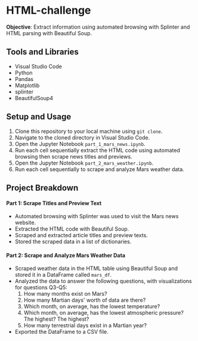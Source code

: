 # HTML-challenge
**Objective**: Extract information using automated browsing with Splinter and HTML parsing with Beautiful Soup.

## Tools and Libraries
- Visual Studio Code
- Python
- Pandas
- Matplotlib
- splinter
- BeautifulSoup4

## Setup and Usage
1. Clone this repository to your local machine using `git clone`.
2. Navigate to the cloned directory in Visual Studio Code.
3. Open the Jupyter Notebook `part_1_mars_news.ipynb`.
4. Run each cell sequentially extract the HTML code using automated browsing then scrape news titles and previews.
5. Open the Jupyter Notebook `part_2_mars_weather.ipynb`.
6. Run each cell sequentially to scrape and analyze Mars weather data.

## Project Breakdown
#### Part 1: Scrape Titles and Preview Text
* Automated browsing with Splinter was used to visit the Mars news website.
* Extracted the HTML code with Beautiful Soup.
* Scraped and extracted article titles and preview texts.
* Stored the scraped data in a list of dictionaries.

#### Part 2: Scrape and Analyze Mars Weather Data
* Scraped weather data in the HTML table using Beautiful Soup and stored it in a DataFrame called `mars_df`.
* Analyzed the data to answer the following questions, with visualizations for questions Q3-Q5:
    1. How many months exist on Mars?
    2. How many Martian days' worth of data are there?
    3. Which month, on average, has the lowest temperature?
    4. Which month, on average, has the lowest atmospheric pressure? The highest? The highest?
    5. How many terrestrial days exist in a Martian year?
* Exported the DataFrame to a CSV file.
